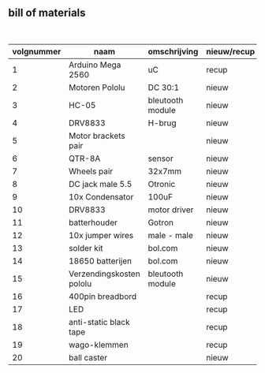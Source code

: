 ## bill of materials
<br />

|volgnummer|naam              |omschrijving|nieuw/recup|kostprijs/stuk|aantal|subtotaal|
|----------|----              |------------|-----------|--------------|------|---------|
|         1|  Arduino Mega 2560|  uC          |    recup  |     28.44    |    1  |     47.5   |
|         2|   Motoren Pololu | DC 30:1      |  nieuw    |     16.95     |  2    | 33.90   |
|         3|   HC-05        |bleutooth module |   nieuw   |     6.79|    1  |  6.79  |
|         4|    DRV8833       |H-brug |   nieuw   |     5.04|    1  |  5.04  |
|         5|   Motor brackets pair    | |   nieuw   |     2.95|    2  |  2.95  |
|         6|   QTR-8A          |sensor |   nieuw   |     9.95|    1  |  9.95  |
|         7|   Wheels pair      |32x7mm|   nieuw   |     2.95|    1  |  2.95 |
|         8| DC jack male 5.5        | Otronic |   nieuw   |     2.2|    1  |  2.2  |
|         9|   10x Condensator        | 100uF |   nieuw   |     2.4|    1  |  2.4|
|        10|   DRV8833    | motor driver |   nieuw   |     5.99|    1  |  5.99  |
|        11|   batterhouder   | Gotron|   nieuw   | 1.79 |    1  |  1.79 |
|        12|  10x jumper wires          |male - male |   nieuw   |     3.94|    1  |  3.94  |
|        13|      solder kit      |bol.com |   nieuw   |     23|    1  |  23  |
|        14|       18650 batterijen    |bol.com |   nieuw   |     7|    1  |  14 |
|        15| Verzendingskosten pololu |bleutooth module |   nieuw   |   43.9 |    1  |  43.9  |
|        16| 400pin breadbord | |   recup   |    |    1  |    |
|        17| LED | |   recup   |    |    1  |    |
|        18| anti-static black tape | |   recup   |    |    1  |    |
|        19| wago-klemmen | |   recup   |    |    2  |    |
|        20| ball caster |  |   nieuw   | 0.99   |    2  |  1.98  |
